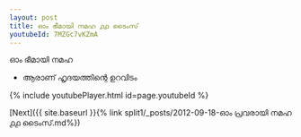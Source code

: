 ```yaml
---
layout: post
title: ഓം ഭീമായി നമഹ ൧൧ ടൈംസ്
youtubeId: 7MZGc7vKZmA
---
```

 
 
 ഓം ഭീമായി നമഹ 
 
 -  ആരാണ് ഹൃദയത്തിന്റെ ഉറവിടം 
 
  
 
  
 
 
 
 
 
 


{% include youtubePlayer.html id=page.youtubeId %}
 
[Next]({{ site.baseurl }}{% link  split1/_posts/2012-09-18-ഓം പ്രവരായി നമഹ ൧൧ ടൈംസ്.md%})
 

